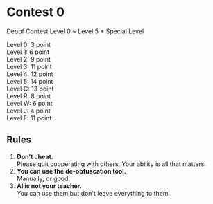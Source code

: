 # Contest 0
Deobf Contest Level 0 ~ Level 5 + Special Level

Level 0: 3 point  
Level 1: 6 point  
Level 2: 9 point  
Level 3: 11 point  
Level 4: 12 point  
Level 5: 14 point  
Level C: 13 point  
Level R: 8 point  
Level W: 6 point  
Level J: 4 point  
Level F: 11 point

## Rules
1. **Don't cheat.**  
   Please quit cooperating with others. 
   Your ability is all that matters.
2. **You can use the de-obfuscation tool.**  
   Manually, or good.
3. **AI is not your teacher.**  
   You can use them but don't leave everything to them.
